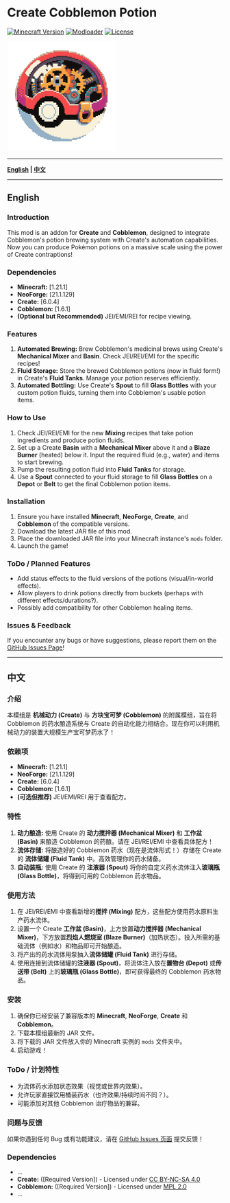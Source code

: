 # Create Cobblemon Potion

[![Minecraft Version](https://img.shields.io/badge/Minecraft-1.21.1-brightgreen.svg)](https://www.minecraft.net)
[![Modloader](https://img.shields.io/badge/Modloader-NeoForge-blue.svg)](https://neoforged.net/)
[![License](https://img.shields.io/badge/License-MIT-lightgrey.svg)](https://github.com/buggzd/create_cobblemon_potion/blob/master/LICENSE)


![Logo](./logo.png) 

---

**[English](#english) | [中文](#中文)**

---

## English

### Introduction
This mod is an addon for **Create** and **Cobblemon**, designed to integrate Cobblemon's potion brewing system with Create's automation capabilities. Now you can produce Pokémon potions on a massive scale using the power of Create contraptions!

### Dependencies
*   **Minecraft:** [1.21.1]
*   **NeoForge:** [21.1.129]
*   **Create:** [6.0.4]
*   **Cobblemon:** [1.6.1]
*   **(Optional but Recommended)** JEI/EMI/REI for recipe viewing.

### Features
1.  **Automated Brewing:** Brew Cobblemon's medicinal brews using Create's **Mechanical Mixer** and **Basin**. Check JEI/REI/EMI for the specific recipes!
2.  **Fluid Storage:** Store the brewed Cobblemon potions (now in fluid form!) in Create's **Fluid Tanks**. Manage your potion reserves efficiently.
3.  **Automated Bottling:** Use Create's **Spout** to fill **Glass Bottles** with your custom potion fluids, turning them into Cobblemon's usable potion items.

### How to Use
1.  Check JEI/REI/EMI for the new **Mixing** recipes that take potion ingredients and produce potion fluids.
2.  Set up a Create **Basin** with a **Mechanical Mixer** above it and a **Blaze Burner** (heated) below it. Input the required fluid (e.g., water) and items to start brewing.
3.  Pump the resulting potion fluid into **Fluid Tanks** for storage.
4.  Use a **Spout** connected to your fluid storage to fill **Glass Bottles** on a **Depot** or **Belt** to get the final Cobblemon potion items.

### Installation
1.  Ensure you have installed **Minecraft**, **NeoForge**, **Create**, and **Cobblemon** of the compatible versions.
2.  Download the latest JAR file of this mod.
3.  Place the downloaded JAR file into your Minecraft instance's `mods` folder.
4.  Launch the game!

### ToDo / Planned Features
*   Add status effects to the fluid versions of the potions (visual/in-world effects).
*   Allow players to drink potions directly from buckets (perhaps with different effects/durations?).
*   Possibly add compatibility for other Cobblemon healing items.

### Issues & Feedback
If you encounter any bugs or have suggestions, please report them on the [GitHub Issues Page](https://github.com/buggzd/create_cobblemon_potion/issues)!

---

## 中文

### 介绍
本模组是 **机械动力 (Create)** 与 **方块宝可梦 (Cobblemon)** 的附属模组，旨在将 Cobblemon 的药水酿造系统与 Create 的自动化能力相结合。现在你可以利用机械动力的装置大规模生产宝可梦药水了！

### 依赖项
*   **Minecraft:** [1.21.1]
*   **NeoForge:** [21.1.129]
*   **Create:** [6.0.4]
*   **Cobblemon:** [1.6.1]
*   **(可选但推荐)** JEI/EMI/REI 用于查看配方。

### 特性
1.  **动力酿造:** 使用 Create 的 **动力搅拌器 (Mechanical Mixer)** 和 **工作盆 (Basin)** 来酿造 Cobblemon 的药酿。请在 JEI/REI/EMI 中查看具体配方！
2.  **流体存储:** 将酿造好的 Cobblemon 药水（现在是流体形式！）存储在 Create 的 **流体储罐 (Fluid Tank)** 中。高效管理你的药水储备。
3.  **自动装瓶:** 使用 Create 的 **注液器 (Spout)** 将你的自定义药水流体注入**玻璃瓶 (Glass Bottle)**，将得到可用的 Cobblemon 药水物品。

### 使用方法
1.  在 JEI/REI/EMI 中查看新增的**搅拌 (Mixing)** 配方，这些配方使用药水原料生产药水流体。
2.  设置一个 Create **工作盆 (Basin)**，上方放置**动力搅拌器 (Mechanical Mixer)**，下方放置**烈焰人燃烧室 (Blaze Burner)**（加热状态）。投入所需的基础流体（例如水）和物品即可开始酿造。
3.  将产出的药水流体用泵抽入**流体储罐 (Fluid Tank)** 进行存储。
4.  使用连接到流体储罐的**注液器 (Spout)**，将流体注入放在**置物台 (Depot)** 或**传送带 (Belt)** 上的**玻璃瓶 (Glass Bottle)**，即可获得最终的 Cobblemon 药水物品。

### 安装
1.  确保你已经安装了兼容版本的 **Minecraft**, **NeoForge**, **Create** 和 **Cobblemon**。
2.  下载本模组最新的 JAR 文件。
3.  将下载的 JAR 文件放入你的 Minecraft 实例的 `mods` 文件夹中。
4.  启动游戏！

### ToDo / 计划特性
*   为流体药水添加状态效果（视觉或世界内效果）。
*   允许玩家直接饮用桶装药水（也许效果/持续时间不同？）。
*   可能添加对其他 Cobblemon 治疗物品的兼容。

### 问题与反馈
如果你遇到任何 Bug 或有功能建议，请在 [GitHub Issues 页面](https://github.com/buggzd/create_cobblemon_potion/issues) 提交反馈！

### Dependencies
*   ...
*   **Create:** ([Required Version]) - Licensed under [CC BY-NC-SA 4.0](https://creativecommons.org/licenses/by-nc-sa/4.0/)
*   **Cobblemon:** ([Required Version]) - Licensed under [MPL 2.0](https://www.mozilla.org/en-US/MPL/2.0/)
*   ...